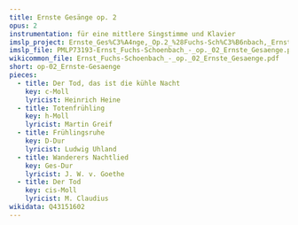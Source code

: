 ```yaml
---
title: Ernste Gesänge op. 2
opus: 2
instrumentation: für eine mittlere Singstimme und Klavier
imslp_project: Ernste_Ges%C3%A4nge,_Op.2_%28Fuchs-Sch%C3%B6nbach,_Ernst%29
imslp_file: PMLP73193-Ernst_Fuchs-Schoenbach_-_op._02_Ernste_Gesaenge.pdf
wikicommon_file: Ernst_Fuchs-Schoenbach_-_op._02_Ernste_Gesaenge.pdf
short: op-02_Ernste-Gesaenge
pieces:
  - title: Der Tod, das ist die kühle Nacht
    key: c-Moll
    lyricist: Heinrich Heine
  - title: Totenfrühling
    key: h-Moll
    lyricist: Martin Greif
  - title: Frühlingsruhe
    key: D-Dur
    lyricist: Ludwig Uhland
  - title: Wanderers Nachtlied
    key: Ges-Dur
    lyricist: J. W. v. Goethe
  - title: Der Tod
    key: cis-Moll
    lyricist: M. Claudius
wikidata: Q43151602
---
```

